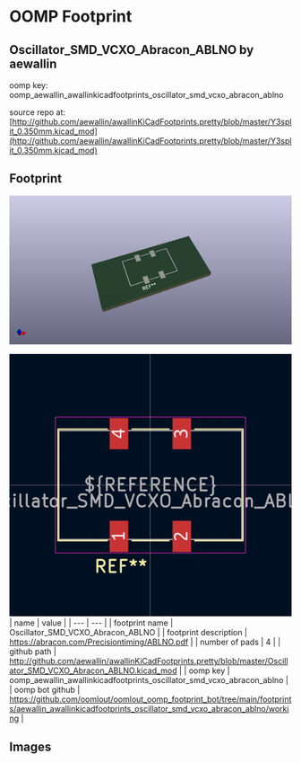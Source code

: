 # OOMP Footprint  
## Oscillator_SMD_VCXO_Abracon_ABLNO  by aewallin  
  
oomp key: oomp_aewallin_awallinkicadfootprints_oscillator_smd_vcxo_abracon_ablno  
  
source repo at: [http://github.com/aewallin/awallinKiCadFootprints.pretty/blob/master/Y3split_0.350mm.kicad_mod](http://github.com/aewallin/awallinKiCadFootprints.pretty/blob/master/Y3split_0.350mm.kicad_mod)  
## Footprint  
  
[![working_kicad_pcb_3d.png](working_kicad_pcb_3d_600.png)](working_kicad_pcb_3d.png)  
  
[![working.png](working_600.png)](working.png)  
| name | value | 
| --- | --- | 
| footprint name | Oscillator_SMD_VCXO_Abracon_ABLNO | 
| footprint description | https://abracon.com/Precisiontiming/ABLNO.pdf | 
| number of pads | 4 | 
| github path | http://github.com/aewallin/awallinKiCadFootprints.pretty/blob/master/Oscillator_SMD_VCXO_Abracon_ABLNO.kicad_mod | 
| oomp key | oomp_aewallin_awallinkicadfootprints_oscillator_smd_vcxo_abracon_ablno | 
| oomp bot github | https://github.com/oomlout/oomlout_oomp_footprint_bot/tree/main/footprints/aewallin_awallinkicadfootprints_oscillator_smd_vcxo_abracon_ablno/working | 
## Images  
